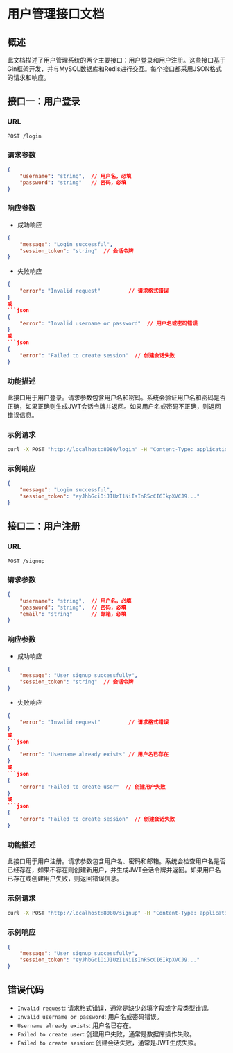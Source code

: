# 用户管理接口文档

## 概述
此文档描述了用户管理系统的两个主要接口：用户登录和用户注册。这些接口基于Gin框架开发，并与MySQL数据库和Redis进行交互。每个接口都采用JSON格式的请求和响应。

## 接口一：用户登录

### URL
`POST /login`

### 请求参数
```json
{
    "username": "string",  // 用户名，必填
    "password": "string"   // 密码，必填
}
```

### 响应参数
- 成功响应
```json
{
    "message": "Login successful",
    "session_token": "string"  // 会话令牌
}
```

- 失败响应
```json
{
    "error": "Invalid request"         // 请求格式错误
}
或
```json
{
    "error": "Invalid username or password"  // 用户名或密码错误
}
或
```json
{
    "error": "Failed to create session"  // 创建会话失败
}
```

### 功能描述
此接口用于用户登录。请求参数包含用户名和密码。系统会验证用户名和密码是否正确，如果正确则生成JWT会话令牌并返回。如果用户名或密码不正确，则返回错误信息。

### 示例请求
```sh
curl -X POST "http://localhost:8080/login" -H "Content-Type: application/json" -d '{"username": "testuser", "password": "testpassword"}'
```

### 示例响应
```json
{
    "message": "Login successful",
    "session_token": "eyJhbGciOiJIUzI1NiIsInR5cCI6IkpXVCJ9..."
}
```

## 接口二：用户注册

### URL
`POST /signup`

### 请求参数
```json
{
    "username": "string",  // 用户名，必填
    "password": "string",  // 密码，必填
    "email": "string"      // 邮箱，必填
}
```

### 响应参数
- 成功响应
```json
{
    "message": "User signup successfully",
    "session_token": "string"  // 会话令牌
}
```

- 失败响应
```json
{
    "error": "Invalid request"         // 请求格式错误
}
或
```json
{
    "error": "Username already exists" // 用户名已存在
}
或
```json
{
    "error": "Failed to create user"  // 创建用户失败
}
或
```json
{
    "error": "Failed to create session"  // 创建会话失败
}
```

### 功能描述
此接口用于用户注册。请求参数包含用户名、密码和邮箱。系统会检查用户名是否已经存在，如果不存在则创建新用户，并生成JWT会话令牌并返回。如果用户名已存在或创建用户失败，则返回错误信息。

### 示例请求
```sh
curl -X POST "http://localhost:8080/signup" -H "Content-Type: application/json" -d '{"username": "newuser", "password": "newpassword", "email": "newuser@example.com"}'
```

### 示例响应
```json
{
    "message": "User signup successfully",
    "session_token": "eyJhbGciOiJIUzI1NiIsInR5cCI6IkpXVCJ9..."
}
```

## 错误代码
- `Invalid request`: 请求格式错误，通常是缺少必填字段或字段类型错误。
- `Invalid username or password`: 用户名或密码错误。
- `Username already exists`: 用户名已存在。
- `Failed to create user`: 创建用户失败，通常是数据库操作失败。
- `Failed to create session`: 创建会话失败，通常是JWT生成失败。